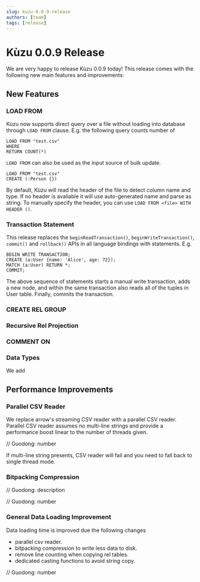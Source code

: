 ```yaml
---
slug: kuzu-0.0.9-release
authors: [team]
tags: [release]
---
```


# Kùzu 0.0.9 Release

We are very happy to release Kùzu 0.0.9 today! This release comes with the following new main features and improvements: 

## New Features

### LOAD FROM
Kùzu now supports direct query over a file without loading into database through `LOAD FROM` clause. E.g. the following query counts number of
```
LOAD FROM "test.csv"
WHERE 
RETURN COUNT(*)
```
`LOAD FROM` can also be used as the input source of bulk update.
```
LOAD FROM "test.csv"
CREATE (:Person {})
```

By default, Kùzu will read the header of the file to detect column name and type. If no header is avaliable it will use auto-generated name and parse as string. To manually specify the header, you can use `LOAD FROM <file> WITH HEADER ()`.

### Transaction Statement
This release replaces the `beginReadTransaction()`, `beginWriteTransaction()`, `commit()` and `rollback()` APIs in all language bindings with statements. E.g.
```
BEGIN WRITE TRANSACTION;
CREATE (a:User {name: 'Alice', age: 72});
MATCH (a:User) RETURN *;
COMMIT;
``` 
The above sequence of statements starts a manual write transaction, adds a new node, and within the same transaction also reads all of the tuples in User table. Finally, commits the transaction.

### CREATE REL GROUP

### Recursive Rel Projection


### COMMENT ON

### Data Types
We add 

## Performance Improvements

### Parallel CSV Reader
We replace arrow's streaming CSV reader with a parallel CSV reader. Parallel CSV reader assumes no multi-line strings and provide a performance boost linear to the number of threads given.

// Guodong: number

If multi-line string presents, CSV reader will fail and you need to fall back to single thread mode.

### Bitpacking Compression

// Guodong: description

// Guodong: number

### General Data Loading Improvement
Data loading time is improved due the following changes
- parallel csv reader.
- bitpacking compression to write less data to disk.
- remove line counting when copying rel tables.
- dedicated casting functions to avoid string copy.

// Guodong: number
